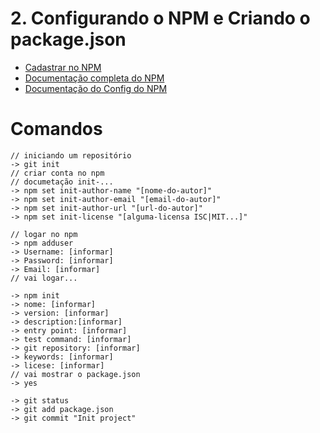 # 2. Configurando o NPM e Criando o package.json
- [Cadastrar no NPM](https://www.npmjs.com/signup)
- [Documentação completa do NPM](https://docs.npmjs.com/)
- [Documentação do Config do NPM](https://docs.npmjs.com/misc/config)

# Comandos
```
// iniciando um repositório
-> git init 
// criar conta no npm
// documetação init-...
-> npm set init-author-name "[nome-do-autor]"
-> npm set init-author-email "[email-do-autor]"
-> npm set init-author-url "[url-do-autor]"
-> npm set init-license "[alguma-licensa ISC|MIT...]"
	
// logar no npm
-> npm adduser
-> Username: [informar]
-> Password: [informar]
-> Email: [informar]
// vai logar...
	
-> npm init
-> nome: [informar]
-> version: [informar]
-> description:[informar]
-> entry point: [informar]
-> test command: [informar]
-> git repository: [informar]
-> keywords: [informar]
-> licese: [informar]
// vai mostrar o package.json
-> yes
	
-> git status
-> git add package.json
-> git commit "Init project"

```

